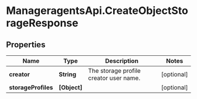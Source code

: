 # ManageragentsApi.CreateObjectStorageResponse

## Properties
Name | Type | Description | Notes
------------ | ------------- | ------------- | -------------
**creator** | **String** | The storage profile creator user name. | [optional] 
**storageProfiles** | **[Object]** |  | [optional] 


